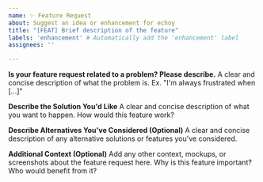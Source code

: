 ```yaml
---
name: ✨ Feature Request
about: Suggest an idea or enhancement for echoy
title: "[FEAT] Brief description of the feature"
labels: 'enhancement' # Automatically add the 'enhancement' label
assignees: ''

---
```


**Is your feature request related to a problem? Please describe.**
A clear and concise description of what the problem is. Ex. "I'm always frustrated when [...]"

**Describe the Solution You'd Like**
A clear and concise description of what you want to happen. How would this feature work?

**Describe Alternatives You've Considered (Optional)**
A clear and concise description of any alternative solutions or features you've considered.

**Additional Context (Optional)**
Add any other context, mockups, or screenshots about the feature request here. Why is this feature important? Who would benefit from it?
